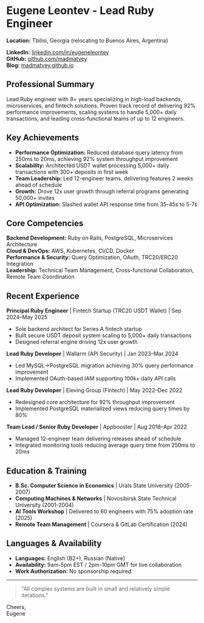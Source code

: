 # Eugene Leontev - Lead Ruby Engineer

**Location:** Tbilisi, Georgia (relocating to Buenos Aires, Argentina)

**LinkedIn:** [linkedin.com/in/eugeneleontev](https://www.linkedin.com/in/eugeneleontev/)  
**GitHub:** [github.com/madmatvey](https://github.com/madmatvey)  
**Blog:** [madmatvey.github.io](https://madmatvey.github.io/)  

## Professional Summary

Lead Ruby engineer with 8+ years specializing in high-load backends, microservices, and fintech solutions. Proven track record of delivering 92% performance improvements, scaling systems to handle 5,000+ daily transactions, and leading cross-functional teams of up to 12 engineers.

## Key Achievements

- **Performance Optimization:** Reduced database query latency from 250ms to 20ms, achieving 92% system throughput improvement
- **Scalability:** Architected USDT wallet processing 5,000+ daily transactions with 300+ deposits in first week
- **Team Leadership:** Led 12-engineer teams, delivering features 2 weeks ahead of schedule
- **Growth:** Drove 12x user growth through referral programs generating 50,000+ invites
- **API Optimization:** Slashed wallet API response time from 35-45s to 5-7s

## Core Competencies

**Backend Development:** Ruby on Rails, PostgreSQL, Microservices Architecture  
**Cloud & DevOps:** AWS, Kubernetes, CI/CD, Docker  
**Performance & Security:** Query Optimization, OAuth, TRC20/ERC20 Integration  
**Leadership:** Technical Team Management, Cross-functional Collaboration, Remote Team Coordination  

## Recent Experience

**Principal Ruby Engineer** | Fintech Startup (TRC20 USDT Wallet) | Sep 2024–May 2025
- Sole backend architect for Series A fintech startup
- Built secure USDT deposit system scaling to 5,000+ daily transactions
- Designed referral engine driving 12x user growth

**Lead Ruby Developer** | Wallarm (API Security) | Jan 2023–Mar 2024
- Led MySQL→PostgreSQL migration achieving 30% query performance improvement
- Implemented OAuth-based IAM supporting 100k+ daily API calls

**Lead Ruby Developer** | Eleving Group (Fintech) | May 2022–Dec 2022
- Redesigned core architecture for 92% throughput improvement
- Implemented PostgreSQL materialized views reducing query times by 80%

**Team Lead / Senior Ruby Developer** | Appbooster | Aug 2018–Apr 2022
- Managed 12-engineer team delivering releases ahead of schedule
- Integrated monitoring tools reducing average query time from 250ms to 20ms

## Education & Training

- **B.Sc. Computer Science in Economics** | Urals State University (2005-2007)
- **Computing Machines & Networks** | Novosibirsk State Technical University (2001-2004)
- **AI Tools Workshop** | Delivered to 60 engineers with 75% adoption rate (2025)
- **Remote Team Management** | Coursera & GitLab Certification (2024)

## Languages & Availability

- **Languages:** English (B2+), Russian (Native)
- **Availability:** 9am-5pm EST / 2pm-10pm GMT for live collaboration
- **Work Authorization:** No sponsorship required 
---

> "All complex systems are built in small and relatively simple iterations."

Cheers,  
Eugene

